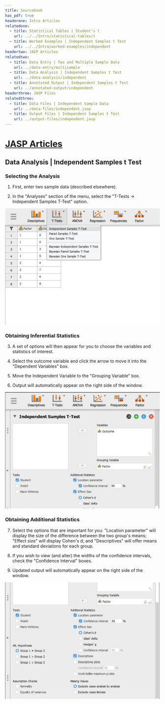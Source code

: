 ```yaml
---
title: Sourcebook
has_pdf: true
headerone: Intro Articles
relatedone:
  - title: Statistical Tables | Student's t
    url: ../../Intro/statistical-tables/t
  - title: Worked Examples | Independent Samples t Test
    url: ../../Intro/worked-examples/independent
headertwo: JASP Articles
relatedtwo:
  - title: Data Entry | Two and Multiple Sample Data
    url: ../data-entry/multisample
  - title: Data Analysis | Independent Samples t Test
    url: ../data-analysis/independent
  - title: Annotated Output | Independent Samples t Test
    url: ../annotated-output/independent
headerthree: JASP Files
relatedthree:
  - title: Data Files | Independent Sample Data
    url: ../data-files/independent.jasp
  - title: Output Files | Independent Samples t Test
    url: ../output-files/independent.jasp
---
```


# [JASP Articles](../index.md)

## Data Analysis | Independent Samples t Test

### Selecting the Analysis

1. First, enter two sample data (described elsewhere). 

2. In the "Analyses" section of the menu, select the "T-Tests → Independent Samples T-Test" option. 

<p align="center"><kbd><img src="independent1.png"></kbd></p>

### Obtaining Inferential Statistics

3. A set of options will then appear for you to choose the variables and statistics of interest.

4. Select the outcome variable and click the arrow to move it into the "Dependent Variables" box.

5. Move the Independent Variable to the "Grouping Variable" box. 

6. Output will automatically appear on the right side of the window. 

<p align="center"><kbd><img src="independent2.png"></kbd></p>

### Obtaining Additional Statistics

7. Select the options that are important for you: "Location parameter" will display the size of the difference between the two group's means; "Effect size" will display Cohen's d; and "Descriptives" will offer means and standard  deviations for each group. 

8. If you wish to view (and alter) the widths of the confidence intervals, check the "Confidence Interval" boxes. 

9. Updated output will automatically appear on the right side of the window. 

<p align="center"><kbd><img src="independent3.png"></kbd></p>

